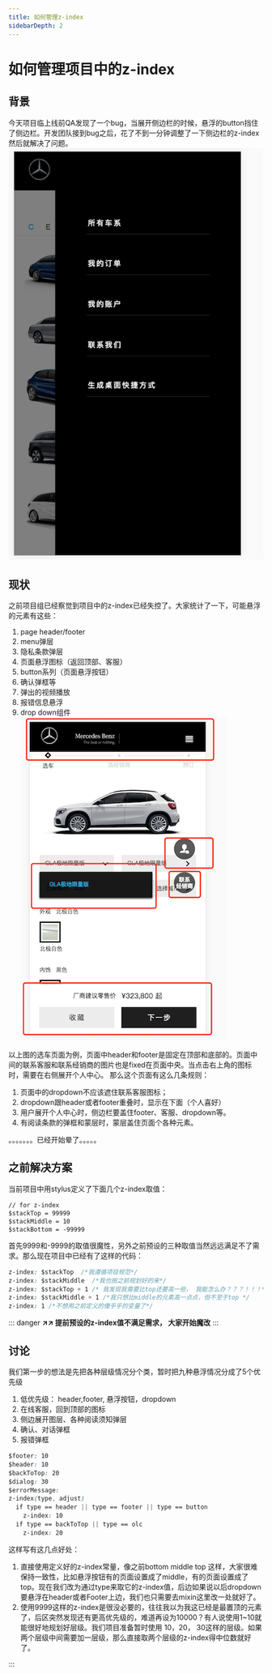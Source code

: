```yaml
---
title: 如何管理z-index
sidebarDepth: 2
---
```

# 如何管理项目中的z-index
## 背景
今天项目临上线前QA发现了一个bug，当展开侧边栏的时候，悬浮的button挡住了侧边栏。开发团队接到bug之后，花了不到一分钟调整了一下侧边栏的z-index然后就解决了问题。
![出问题的sidebar](../.vuepress/public/images/side-bar.png)
## 现状
之前项目组已经察觉到项目中的z-index已经失控了。大家统计了一下，可能悬浮的元素有这些：

  1. page header/footer
  2. menu弹层
  3. 隐私条款弹层
  4. 页面悬浮图标（返回顶部、客服）
  5. button系列（页面悬浮按钮）
  6. 确认弹框等
  7. 弹出的视频播放
  8. 报错信息悬浮
  9. drop down组件
  ![某个页面的所有悬浮元素](../.vuepress/public/images/hover-elements.png)
  
  以上图的选车页面为例，页面中header和footer是固定在顶部和底部的。页面中间的联系客服和联系经销商的图片也是fixed在页面中央。当点击右上角的图标时，需要在右侧展开个人中心。
  那么这个页面有这么几条规则： 
  1. 页面中的dropdown不应该遮住联系客服图标；
  2. dropdown跟header或者footer重叠时，显示在下面（个人喜好）
  3. 用户展开个人中心时，侧边栏要盖住footer、客服、dropdown等。
  4. 有阅读条款的弹框和蒙层时，蒙层盖住页面个各种元素。
  
  。。。。。。。已经开始晕了。。。。。
  
  ## 之前解决方案
  当前项目中用stylus定义了下面几个z-index取值：
  ```stylus
// for z-index
$stackTop = 99999
$stackMiddle = 10
$stackBottom = -99999
```

首先9999和-9999的取值很魔性，另外之前预设的三种取值当然远远满足不了需求。那么现在项目中已经有了这样的代码：

```css
z-index: $stackTop  /*我遵循项目规范*/
z-index: $stackMiddle  /*我也按之前规划好的来*/
z-index: $stackTop + 1 /* 我发现我需要比top还要高一些， 我能怎么办？？？！！！*/
z-index: $stackMiddle + 1 /*我只想比middle的元素高一点点，但不至于top */
z-index: 1 /*不想用之前定义的傻乎乎的变量了*/

```
::: danger
**:arrow_upper_right::arrow_upper_right: 提前预设的z-index值不满足需求， 大家开始魔改**
:::


## 讨论
我们第一步的想法是先把各种层级情况分个类，暂时把九种悬浮情况分成了5个优先级
1. 低优先级： header,footer, 悬浮按钮，dropdown
2. 在线客服，回到顶部的图标
3. 侧边展开图层、各种阅读须知弹层
4. 确认、对话弹框
5. 报错弹框

```css
$footer: 10
$header: 10
$backToTop: 20
$dialog: 30
$errorMessage:
z-index(type, adjust)
  if type == header || type == footer || type == button
    z-index: 10
  if type == backToTop || type == olc
    z-index: 20
```
这样写有这几点好处：
1. 直接使用定义好的z-index常量，像之前bottom middle top 这样，大家很难保持一致性，比如悬浮按钮有的页面设置成了middle，有的页面设置成了top。现在我们改为通过type来取它的z-index值，后边如果说以后dropdown要悬浮在header或者Footer上边，我们也只需要去mixin这里改一处就好了。
2. 使用9999这样的z-index是很没必要的，往往我以为我这已经是最置顶的元素了，后区突然发现还有更高优先级的，难道再设为10000？有人说使用1~10就能很好地规划好层级。我们项目准备暂时使用 10，20， 30这样的层级。如果两个层级中间需要加一层级，那么直接取两个层级的z-index得中位数就好了。

::: 